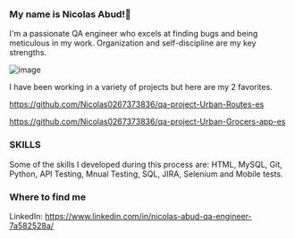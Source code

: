 ### My name is Nicolas Abud!👋

I'm a passionate QA engineer who excels at finding bugs and being meticulous in my work. Organization and self-discipline are my key strengths.


![image](https://github.com/Nicolas0267373836/Nicolas0267373836/assets/143104182/085632f9-5568-4493-9813-e8e3bcfc92a8)




I have been working in a variety of projects but here are my 2 favorites. 

https://github.com/Nicolas0267373836/qa-project-Urban-Routes-es

https://github.com/Nicolas0267373836/qa-project-Urban-Grocers-app-es

### SKILLS
Some of the skills I developed during this process are: HTML, MySQL, Git, Python, API Testing, Mnual Testing, SQL, JIRA, Selenium and Mobile tests.

### Where to find me

LinkedIn: https://www.linkedin.com/in/nicolas-abud-qa-engineer-7a582528a/

